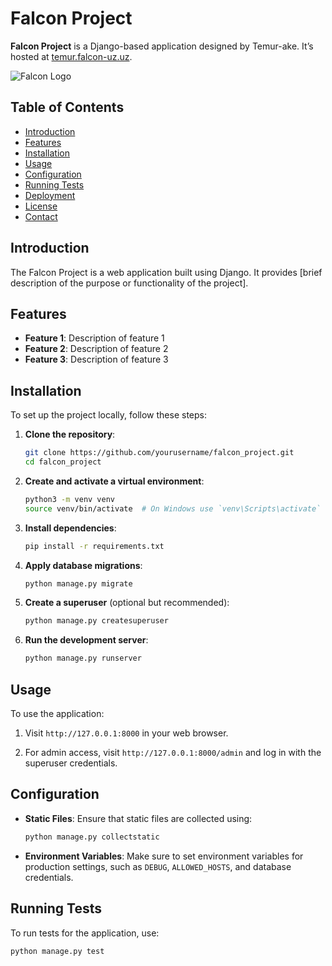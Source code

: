# Falcon Project

**Falcon Project** is a Django-based application designed by Temur-ake. It’s hosted at [temur.falcon-uz.uz](https://temur.falcon-uz.uz).

![Falcon Logo](https://p1.hiclipart.com/preview/351/825/167/falcon-logo-thingy-render-png-clipart.jpg)

## Table of Contents

- [Introduction](#introduction)
- [Features](#features)
- [Installation](#installation)
- [Usage](#usage)
- [Configuration](#configuration)
- [Running Tests](#running-tests)
- [Deployment](#deployment)
- [License](#license)
- [Contact](#contact)

## Introduction

The Falcon Project is a web application built using Django. It provides [brief description of the purpose or functionality of the project].

## Features

- **Feature 1**: Description of feature 1
- **Feature 2**: Description of feature 2
- **Feature 3**: Description of feature 3

## Installation

To set up the project locally, follow these steps:

1. **Clone the repository**:

    ```bash
    git clone https://github.com/yourusername/falcon_project.git
    cd falcon_project
    ```

2. **Create and activate a virtual environment**:

    ```bash
    python3 -m venv venv
    source venv/bin/activate  # On Windows use `venv\Scripts\activate`
    ```

3. **Install dependencies**:

    ```bash
    pip install -r requirements.txt
    ```

4. **Apply database migrations**:

    ```bash
    python manage.py migrate
    ```

5. **Create a superuser** (optional but recommended):

    ```bash
    python manage.py createsuperuser
    ```

6. **Run the development server**:

    ```bash
    python manage.py runserver
    ```

## Usage

To use the application:

1. Visit `http://127.0.0.1:8000` in your web browser.

2. For admin access, visit `http://127.0.0.1:8000/admin` and log in with the superuser credentials.

## Configuration

- **Static Files**: Ensure that static files are collected using:

    ```bash
    python manage.py collectstatic
    ```

- **Environment Variables**: Make sure to set environment variables for production settings, such as `DEBUG`, `ALLOWED_HOSTS`, and database credentials.

## Running Tests

To run tests for the application, use:

```bash
python manage.py test
